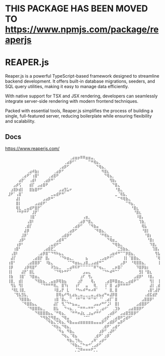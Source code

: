 
# THIS PACKAGE HAS BEEN MOVED TO https://www.npmjs.com/package/reaperjs

# REAPER.js
Reaper.js is a powerful TypeScript-based framework designed to streamline backend development. It offers built-in database migrations, seeders, and SQL query utilities, making it easy to manage data efficiently.

With native support for TSX and JSX rendering, developers can seamlessly integrate server-side rendering with modern frontend techniques.

Packed with essential tools, Reaper.js simplifies the process of building a single, full-featured server, reducing boilerplate while ensuring flexibility and scalability.
## Docs
https://www.reaperjs.com/
```sh
⠀⠀⠀⠀⠀⠀⠀⠀⠀⠀⠀⠀⠀⠀⠀⠀⠀⠀⠀⠀⠀⠀⠀⠀⢀⣴⣶⡶⠿⠿⣶⣶⣤⡀⠀⠀⠀⠀⠀⠀⠀⠀⠀⠀⠀⠀⠀⠀⠀⠀⠀⠀⠀⠀⠀⠀⠀⠀⠀⠀⠀
⠀⠀⠀⠀⠀⠀⠀⠀⠀⠀⠀⠀⠀⠀⠀⠀⠀⠀⠀⠀⠀⠀⢀⣴⡿⠋⠁⠀⠀⠀⠀⠉⠛⢿⣦⡀⠀⠀⠀⠀⠀⠀⠀⠀⠀⠀⠀⠀⠀⠀⠀⠀⠀⠀⠀⠀⠀⠀⠀⠀⠀
⠀⠀⠀⠀⠀⠀⠀⠀⠀⠀⠀⠀⠀⠀⠀⠀⠀⠀⠀⠀⢀⣴⡿⠋⠀⠀⠀⠀⠀⠀⠀⠀⠀⠀⠙⢿⣦⡀⠀⠀⠀⠀⠀⠀⠀⠀⠀⠀⠀⠀⠀⠀⠀⠀⠀⠀⠀⠀⠀⠀⠀
⠀⠀⠀⠀⠀⠀⠀⠀⢀⣴⠾⣷⡆⠀⠀⠀⠀⠀⢀⣴⡿⠋⠀⠀⠀⠀⠀⠀⠀⠀⠀⠀⠀⠀⠀⠀⠻⣿⣆⠀⠀⠀⠀⠀⠀⠀⠀⠀⠀⠀⠀⠀⠀⠀⠀⠀⠀⠀⠀⠀⠀
⠀⠀⠀⠀⠀⠀⢀⣴⠟⠁⢰⣿⠃⠀⠀⠀⢀⣴⣿⠟⠀⠀⠀⠀⠀⠀⠀⠀⠀⠀⠀⠀⠀⠀⠀⠀⠀⠙⢿⣦⡀⠀⠀⠀⠀⠀⠀⠀⠀⠀⠀⠀⠀⠀⠀⠀⠀⠀⠀⠀⠀
⠀⠀⠀⠀⠀⣴⡟⠁⠀⢠⣾⠇⠀⠀⢀⣴⡿⠛⠁⠀⠀⠀⠀⠀⠀⠀⠀⠀⠀⠀⠀⠀⠀⠀⠀⠀⠀⠀⠀⢻⣷⡄⠀⠀⠀⠀⠀⠀⠀⠀⠀⠀⠀⠀⠀⠀⠀⠀⠀⠀⠀
⠀⠀⠀⣠⡾⢫⠀⠀⠀⣾⡏⠀⣠⣴⣿⠟⠀⠀⠀⠀⠀⠀⠀⠀⠀⠀⠀⠀⠀⠀⠀⠀⠀⠀⠀⠀⠀⠀⠀⠀⠙⣿⣄⠀⠀⠀⠀⠀⠀⠀⠀⠀⠀⠀⠀⠀⠀⠀⠀⠀⠀
⠀⠀⣰⣿⡷⣾⡇⠀⠀⣿⣷⣿⠟⠋⠀⠀⠀⠀⠀⠀⣠⣴⣻⣥⠖⠀⠀⠀⠀⠀⠀⠀⠀⠀⠀⠀⠀⠀⠀⠀⠀⠘⣿⣄⠀⠀⠀⠀⠀⠀⠀⠀⠀⠀⠀⠀⠀⠀⠀⠀⠀
⠀⣸⠟⠁⢠⣿⠁⠀⠀⠀⠀⠀⠀⠀⠀⠀⠀⣀⣤⣾⠟⠛⠁⠀⠀⠀⠀⠀⠀⠀⠀⠀⠀⠀⠀⠀⠀⠀⠀⠀⠀⣀⠈⢿⣧⡀⠀⠀⠀⠀⠀⠀⠀⠀⠀⠀⠀⠀⠀⠀⠀
⠀⠀⠀⠀⣼⡇⠀⠀⠀⠀⠀⠀⠀⠀⣠⣴⡿⠛⠁⠀⠀⠀⠀⠀⠀⠀⠀⠀⠀⠀⠀⠀⠀⠀⠀⠀⠀⠀⠀⠀⠀⠀⠉⠻⢿⣷⣄⠀⠀⠀⠀⠀⠀⠀⠀⠀⠀⠀⠀⠀⠀
⠀⠀⠀⠀⣿⡇⠀⠀⠀⠀⠀⣠⣴⣾⠟⠁⠀⠀⠀⠀⠀⠀⠀⠀⠀⠀⠀⠀⠀⠀⠀⠀⠀⠀⠀⠀⠀⠀⠀⠀⠀⠀⠀⠀⠀⠉⠻⣦⡀⠀⠀⠀⠀⠀⠀⠀⠀⠀⠀⠀⠀
⠀⠀⠀⠀⢿⣇⠀⣀⣤⣾⠟⣿⡟⠁⠀⠀⠀⠀⠀⠀⠀⠀⠀⠀⠀⠀⠀⠀⠀⠀⠀⠀⠀⠀⠀⠀⠀⠀⠀⠀⠀⠀⠀⠀⠀⠀⠀⠘⣿⣆⠀⠀⠀⠀⠀⠀⠀⠀⠀⠀⠀
⠀⠀⠀⠀⠘⠛⠟⠛⠋⠀⣸⡟⠁⠀⠀⠀⠀⠀⠀⠀⠀⠀⠀⠀⠀⠀⠀⠀⠀⠀⠀⠀⠀⠀⠀⠀⠀⠀⠀⠀⠀⠀⠀⠀⠀⠀⠀⠀⠘⣿⣆⠀⠀⠀⠀⠀⠀⠀⠀⠀⠀
⠀⠀⠀⠀⠀⠀⠀⠀⠀⢸⣿⠁⠀⠀⠀⠀⠀⠀⠀⠀⠀⠀⠀⠀⠀⠀⠀⠀⠀⢠⣶⡀⠀⠀⠀⠀⠀⠀⠀⠀⠀⠀⠀⠀⠀⠀⠀⠀⠀⠸⣿⡄⠀⠀⠀⠀⠀⠀⠀⠀⠀
⠀⠀⠀⠀⠀⠀⠀⠀⢠⣿⠇⠀⠀⠀⠀⠀⠀⠀⠀⠀⠀⠀⠀⠀⠀⠀⠀⢀⣴⡿⠙⣿⣄⠀⠀⠀⠀⠀⠀⠀⠀⠀⠀⠀⠀⠀⠀⠀⠀⠀⢹⣷⡀⠀⠀⠀⠀⠀⠀⠀⠀
⠀⠀⠀⠀⠀⠀⠀⢀⣾⡏⠀⠀⠀⠀⠀⠀⠀⠀⠀⠀⠀⠀⠀⠀⠀⢀⣴⡿⠋⠀⠀⠈⠻⣷⣤⠀⠀⠀⠀⠀⠀⠀⠀⠀⠀⠀⠀⠀⠀⠀⠀⢿⣧⠀⠀⠀⠀⠀⠀⠀⠀
⠀⠀⠀⠀⠀⠀⠀⣼⡿⠀⠀⠀⠀⠀⠀⠀⠀⠀⠀⠀⠀⠀⠀⢀⣴⡿⠋⠀⠀⠀⠀⠀⠀⠈⠻⣿⣦⡀⠀⠀⠀⠀⠀⠀⠀⠀⠀⠀⠀⠀⠀⠘⣿⡇⠀⠀⠀⠀⠀⠀⠀
⠀⠀⠀⠀⠀⠀⣸⡿⠁⠀⠀⠀⠀⠀⠀⠀⠀⠀⠀⠀⠀⣠⣾⡿⠋⠀⠀⠀⠀⠀⠀⠀⠀⠀⠀⠈⠛⢿⣦⣀⠀⠀⠀⠀⠀⠀⠀⠀⠀⠀⠀⠀⠘⣿⡆⠀⠀⠀⠀⠀⠀
⠀⠀⠀⠀⠀⣰⡿⠃⠀⠀⠀⠀⠀⠀⠀⠀⠀⠀⠀⣠⣾⠿⠉⠀⠀⠀⠀⠀⠀⠀⠀⠀⠀⠀⠀⠀⠀⠀⠙⢿⣶⣀⠀⠀⠀⠀⠀⠀⠀⠀⠀⠀⠀⠘⣿⡆⠀⠀⠀⠀⠀
⠀⠀⠀⠀⢰⡿⠃⠀⠀⠀⠀⠀⠀⠀⠀⠀⢀⣤⣾⠟⠉⠀⠀⠀⠀⠀⠀⠀⠀⠀⠀⠀⠀⠀⠀⠀⠀⠀⠀⠀⠙⢿⣷⣄⠀⠀⠀⠀⠀⠀⠀⠀⠀⠀⠹⣿⡄⠀⠀⠀⠀
⠀⠀⠀⢰⣿⠃⠀⠀⠀⠀⠀⠀⠀⠀⢀⣴⣿⣟⣁⠀⠀⠀⠀⠀⠀⠀⠀⠀⠀⠀⠀⠀⠀⠀⠀⠀⠀⠀⠀⠀⠀⠀⣉⣻⣷⣦⡀⠀⠀⠀⠀⠀⠀⠀⠀⢹⣿⡄⠀⠀⠀
⠀⠀⢠⣿⠇⠀⠀⠀⠀⠀⠀⠀⢀⣴⡿⣿⠉⠙⠻⠷⣦⣄⠀⠀⠀⠀⠀⠀⠀⠀⠀⠀⠀⠀⠀⠀⠀⠀⠀⣠⣶⠾⠛⠉⠉⡿⣿⣦⡀⠀⠀⠀⠀⠀⠀⠀⢻⣧⡀⠀⠀
⠀⠀⣼⡏⠀⠀⠀⠀⠀⠀⢀⣴⣿⡟⠀⣿⡄⠀⠀⠀⠈⠙⠷⣶⣄⡀⠀⠀⠀⠀⣦⠀⠀⠀⠀⢀⣠⣶⠟⠋⠁⠀⠀⠀⢸⡇⠈⣿⣿⣦⡀⠀⠀⠀⠀⠀⠈⢿⡇⠀⠀
⠀⢰⣿⠃⠀⠀⠀⠀⢀⣴⣿⣿⡿⠁⠀⠸⣷⣄⠀⠀⠀⠀⠀⠈⠉⠻⣶⣦⣄⣰⣿⣀⣠⣴⣾⠛⠉⠀⠀⠀⠀⠀⠀⣠⡿⠃⠀⠘⢿⣿⣿⣦⡀⠀⠀⠀⠀⢸⣿⡀⠀
⠀⢸⡿⠀⠀⠀⠀⣰⡿⢿⣿⠋⠀⠀⠀⠀⠀⠽⣳⣦⣀⠀⠀⣀⣴⠿⠯⠟⠉⠉⠉⠉⠉⠿⠙⢶⣄⡀⠀⠀⣀⡶⣿⠍⠀⠀⠀⠀⠀⠹⣿⡿⣷⡆⠀⠀⠀⠀⣿⡇⠀
⠀⢸⡇⠀⠀⠀⣼⡟⠁⣿⣇⠀⠀⠀⠀⠀⠀⠀⠈⠙⠻⠗⠛⠋⠁⠀⠀⠀⠀⣠⣤⣄⠀⠀⠀⠀⠈⠙⠓⠾⠛⠉⠁⠀⠀⠀⠀⠀⠀⠀⣻⡇⠘⣿⣆⠀⠀⠀⣿⡇⠀
⠀⢸⣷⠀⠀⢸⣿⠁⠀⠹⣿⣶⣄⠀⠀⠀⠀⠀⠀⠀⠀⠀⠀⠀⠀⠀⠀⠀⣰⠏⠀⢻⡄⠀⠀⠀⠀⠀⠀⠀⠀⠀⠀⠀⠀⠀⠀⠀⣠⣾⡿⠃⠀⠸⣿⡄⠀⠀⣿⡇⠀
⠀⢸⣿⡀⠀⣾⡇⠀⠀⠀⠀⠙⢿⣷⣦⡀⢀⣤⣶⡿⢿⣷⣦⠀⠀⠀⠀⣰⡟⠀⠀⠀⢿⡄⠀⠀⠀⢀⣴⣿⠿⣿⣶⣤⡀⣀⣴⣾⠟⠉⠀⠀⠀⠀⢻⡇⠀⢸⣿⠃⠀
⠀⠀⢻⣧⠀⢻⡇⠀⠀⠀⠀⠀⠀⠈⠙⠛⠛⠛⢿⣄⠀⣿⠹⡆⠀⠀⢰⠏⠀⠀⣤⠀⠀⢿⡀⠀⠀⢸⠁⣿⠀⣴⡿⠛⠛⠛⠋⠀⠀⠀⠀⠀⠀⠀⣼⡇⢀⣾⡏⠀⠀
⠀⠀⠘⢿⣇⢸⣿⡀⠀⠀⠀⠀⠀⠀⠀⠀⠀⠀⠸⣿⣠⡟⠀⣇⠀⠀⠘⠳⠦⠾⠛⠶⠴⠿⠁⠀⠀⠈⠀⣿⡀⣿⠀⠀⠀⠀⠀⠀⠀⠀⠀⠀⠀⢠⣿⢃⣼⡟⠀⠀⠀
⠀⠀⠀⠈⢻⣧⣻⣧⡀⠀⠀⠀⠀⠀⠀⠀⠀⠀⠀⣿⢿⣦⠞⠻⣆⣴⣦⣀⣤⣀⣀⣀⣤⣀⣴⣦⣴⠛⠶⣼⡿⣿⠀⠀⠀⠀⠀⠀⠀⠀⠀⠀⢠⣾⣯⣾⡟⠀⠀⠀⠀
⠀⠀⠀⠀⠀⠹⣿⣿⣷⡄⠀⠀⠀⠀⠀⠀⠀⠀⢰⣿⠈⣿⣄⡀⠉⠀⠘⠛⠉⠛⠈⠛⠉⠛⠁⠈⠁⢀⣴⡏⠁⣿⠀⠀⠀⠀⠀⠀⠀⠀⠀⣠⣿⣿⡿⠃⠀⠀⠀⠀⠀
⠀⠀⠀⠀⠀⠀⠈⠻⣿⣿⣦⣄⠀⠀⠀⠀⠀⠀⣼⡏⠀⢻⡈⠙⠓⣦⣤⣀⠀⠀⠀⠀⠀⣠⣤⡴⠛⠋⣨⠇⠀⣿⡇⠀⠀⠀⠀⠀⠀⣠⣾⣿⡿⠋⠀⠀⠀⠀⠀⠀⠀
⠀⠀⠀⠀⠀⠀⠀⠀⠈⠻⣿⣿⣿⣦⣀⠀⠀⠀⣿⣧⠀⠀⠙⠲⣦⡀⡀⠉⠛⠛⠒⠛⠛⠁⣀⢀⣴⠞⠁⠀⢀⣹⡷⠀⠀⠀⣠⣴⣿⣿⡿⠋⠀⠀⠀⠀⠀⠀⠀⠀⠀
⠀⠀⠀⠀⠀⠀⠀⠀⠀⠀⠀⠙⢿⣿⣿⣿⣦⣄⠈⠛⢿⣦⡀⠀⠈⠛⠛⠶⣼⣆⢀⣰⣤⠞⠛⠋⠀⠀⢀⣴⡿⠋⠀⣠⣴⣿⣻⣿⡿⠋⠀⠀⠀⠀⠀⠀⠀⠀⠀⠀⠀
⠀⠀⠀⠀⠀⠀⠀⠀⠀⠀⠀⠀⠀⠙⠻⣷⣝⠻⣿⣤⡀⠙⢿⣤⠀⠀⠀⠀⠀⠈⠉⠁⠀⠀⠀⠀⢀⣴⡟⠁⢀⣴⣿⠟⣩⣾⠟⠁⠀⠀⠀⠀⠀⠀⠀⠀⠀⠀⠀⠀⠀
⠀⠀⠀⠀⠀⠀⠀⠀⠀⠀⠀⠀⠀⠀⠀⠈⠻⣷⣌⢛⢿⣦⡀⠻⣷⣤⣤⣴⣶⣶⣶⣶⣶⣤⣤⣤⡿⠋⣠⣾⡿⠋⣤⡿⠋⠀⠀⠀⠀⠀⠀⠀⠀⠀⠀⠀⠀⠀⠀⠀⠀
⠀⠀⠀⠀⠀⠀⠀⠀⠀⠀⠀⠀⠀⠀⠀⠀⠀⠈⠻⣷⣄⠙⢿⣦⡀⠀⠀⠀⠀⠀⠀⠀⠀⠀⠀⠀⢀⣾⠟⠁⣠⣾⠋⠀⠀⠀⠀⠀⠀⠀⠀⠀⠀⠀⠀⠀⠀⠀⠀⠀⠀
⠀⠀⠀⠀⠀⠀⠀⠀⠀⠀⠀⠀⠀⠀⠀⠀⠀⠀⠀⠈⠻⣦⠀⠻⣷⣄⠀⠀⠀⠀⠀⠀⠀⠀⠀⣰⡿⠋⢀⣼⠟⠁⠀⠀⠀⠀⠀⠀⠀⠀⠀⠀⠀⠀⠀⠀⠀⠀⠀⠀⠀
⠀⠀⠀⠀⠀⠀⠀⠀⠀⠀⠀⠀⠀⠀⠀⠀⠀⠀⠀⠀⠀⠙⢷⣄⠈⢿⣦⠀⠀⠀⠀⠀⠀⢀⣾⠟⠁⣰⡿⠁⠀⠀⠀⠀⠀⠀⠀⠀⠀⠀⠀⠀⠀⠀⠀⠀⠀⠀⠀⠀⠀
⠀⠀⠀⠀⠀⠀⠀⠀⠀⠀⠀⠀⠀⠀⠀⠀⠀⠀⠀⠀⠀⠀⠀⠻⣷⣄⢙⢷⣄⠀⠀⠀⣠⠿⠁⣠⡾⠋⠀⠀⠀⠀⠀⠀⠀⠀⠀⠀⠀⠀⠀⠀⠀⠀⠀⠀⠀⠀⠀⠀⠀
⠀⠀⠀⠀⠀⠀⠀⠀⠀⠀⠀⠀⠀⠀⠀⠀⠀⠀⠀⠀⠀⠀⠀⠀⠈⠻⣷⣄⡉⠓⠶⠚⢁⣠⡾⠋⠀⠀⠀⠀⠀⠀⠀⠀⠀⠀⠀⠀⠀⠀⠀⠀⠀⠀⠀⠀⠀⠀⠀⠀⠀
⠀⠀⠀⠀⠀⠀⠀⠀⠀⠀⠀⠀⠀⠀⠀⠀⠀⠀⠀⠀⠀⠀⠀⠀⠀⠀⡈⣙⠿⠶⠶⠶⠟⡉⡀⠀⠀⠀⠀⠀⠀⠀⠀⠀⠀⠀⠀⠀⠀⠀⠀⠀⠀⠀⠀⠀⠀⠀⠀⠀⠀
⠀⠀⠀⠀⠀⠀⠀⠀⠀⠀⠀⠀⠀⠀⠀⠀⠀⠀⠀⠀⠀⠀⠀⠀⠀⠀⠀⠀⠀⠀⠀⠀⠀⠀⠀⠀⠀⠀⠀⠀⠀⠀⠀⠀⠀⠀⠀⠀⠀⠀⠀⠀⠀⠀⠀⠀⠀⠀⠀⠀⠀
```


